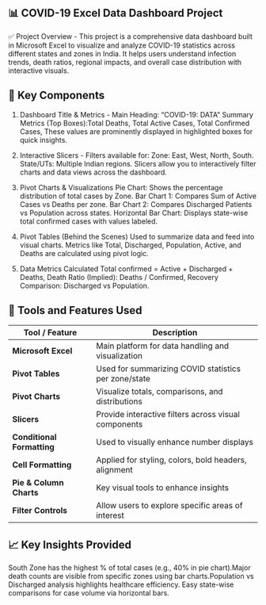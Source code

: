 📊 COVID-19 Excel Data Dashboard Project
----------------------------------------
✅ Project Overview - 
This project is a comprehensive data dashboard built in Microsoft Excel to visualize and analyze COVID-19 statistics across different states and zones in India. It helps users understand infection trends, death ratios, regional impacts, and overall case distribution with interactive visuals.

🧱 Key Components
------------------
1. Dashboard Title & Metrics - Main Heading: “COVID-19: DATA”
Summary Metrics (Top Boxes):Total Deaths,
Total Active Cases,
Total Confirmed Cases,
These values are prominently displayed in highlighted boxes for quick insights.

3. Interactive Slicers - Filters available for:
Zone: East, West, North, South.
State/UTs: Multiple Indian regions.
Slicers allow you to interactively filter charts and data views across the dashboard.

3. Pivot Charts & Visualizations
Pie Chart: Shows the percentage distribution of total cases by Zone.
Bar Chart 1: Compares Sum of Active Cases vs Deaths per zone.
Bar Chart 2: Compares Discharged Patients vs Population across states.
Horizontal Bar Chart: Displays state-wise total confirmed cases with values labeled.

4. Pivot Tables (Behind the Scenes)
Used to summarize data and feed into visual charts.
Metrics like Total, Discharged, Population, Active, and Deaths are calculated using pivot logic.

5. Data Metrics Calculated
Total confirmed = Active + Discharged + Deaths,
Death Ratio (Implied): Deaths / Confirmed,
Recovery Comparison: Discharged vs Population.

🧰 Tools and Features Used
-----------------------------
| Tool / Feature             | Description                                          |
| -------------------------- | ---------------------------------------------------- |
| **Microsoft Excel**        | Main platform for data handling and visualization    |
| **Pivot Tables**           | Used for summarizing COVID statistics per zone/state |
| **Pivot Charts**           | Visualize totals, comparisons, and distributions     |
| **Slicers**                | Provide interactive filters across visual components |
| **Conditional Formatting** | Used to visually enhance number displays             |
| **Cell Formatting**        | Applied for styling, colors, bold headers, alignment |
| **Pie & Column Charts**    | Key visual tools to enhance insights                 |
| **Filter Controls**        | Allow users to explore specific areas of interest    |

📈 Key Insights Provided
------------------------------
South Zone has the highest % of total cases (e.g., 40% in pie chart).Major death counts are visible from specific zones using bar charts.Population vs Discharged analysis highlights healthcare efficiency.
Easy state-wise comparisons for case volume via horizontal bars.

















